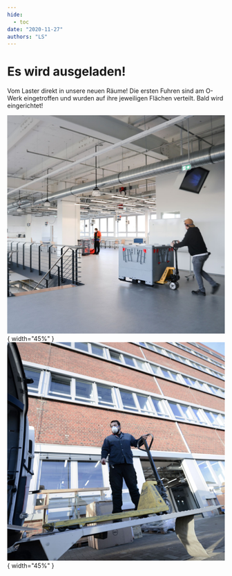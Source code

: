 ```yaml
---
hide:
  - toc
date: "2020-11-27"
authors: "LS"
---
```



# Es wird ausgeladen!

Vom Laster direkt in unsere neuen Räume! Die ersten Fuhren sind am O-Werk eingetroffen und wurden auf ihre jeweiligen Flächen verteilt. 
Bald wird eingerichtet!

![Beispielbild1](../medien/2020-11-27a.jpg){ width="45%" } ![Beispielbild2](../medien/2020-11-27b.jpg){ width="45%" }